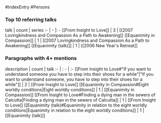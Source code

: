 #IndexEntry #Persons

### Top 10 referring talks
talk | count | series
:- | - |: -
[[From Insight to Love]] | 3 | [[2007 Lovingkindness and Compassion As a Path to Awakening]]
[[Equanimity in Compassion]] | 1 | [[2007 Lovingkindness and Compassion As a Path to Awakening]]
[[Equanimity (talk)]] | 1 | [[2006 New Year's Retreat]]

### Paragraphs with 4+ mentions
description | count | talk
:- | : - | :-
[[From Insight to Love#"If you want to understand someone you have to step into their shoes for a while"\|"If you want to understand someone, you have to step into their shoes for a while"]] | 2 | [[From Insight to Love]]
[[Equanimity in Compassion#Eight worldly conditions\|Eight worldly conditions]] | 1 | [[Equanimity in Compassion]]
[[From Insight to Love#Finding a dying man in the sewers of Calcutta\|Finding a dying man in the sewers of Calcutta]] | 1 | [[From Insight to Love]]
[[Equanimity (talk)#Equanimity in relation to the eight worldly conditions\|Equanimity in relation to the eight worldly conditions]] | 1 | [[Equanimity (talk)]]

